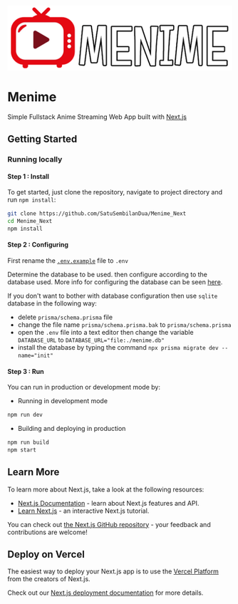 ![menime logo](public/imgs/icons.webp)

# Menime

Simple Fullstack Anime Streaming Web App built with [Next.js](https://nextjs.org/)

## Getting Started

### Running locally

#### Step 1 : Install

To get started, just clone the repository, navigate to project directory and run `npm install`:

```bash
git clone https://github.com/SatuSembilanDua/Menime_Next
cd Menime_Next
npm install
```

#### Step 2 : Configuring

First rename the [`.env.example`](https://github.com/SatuSembilanDua/Menime_Next/blob/master/.env.example) file to `.env`

Determine the database to be used. then configure according to the database used. More info for configuring the database can be seen [here](https://www.prisma.io/docs/orm/overview/introduction/what-is-prisma#the-prisma-schema).

If you don't want to bother with database configuration then use `sqlite` database in the following way:

- delete `prisma/schema.prisma` file
- change the file name `prisma/schema.prisma.bak` to `prisma/schema.prisma`
- open the `.env` file into a text editor then change the variable `DATABASE_URL` to `DATABASE_URL="file:./menime.db"`
- install the database by typing the command `npx prisma migrate dev --name="init"`

#### Step 3 : Run

You can run in production or development mode by:

- Running in development mode

```bash
npm run dev
```

- Building and deploying in production

```bash
npm run build
npm start
```

## Learn More

To learn more about Next.js, take a look at the following resources:

- [Next.js Documentation](https://nextjs.org/docs) - learn about Next.js features and API.
- [Learn Next.js](https://nextjs.org/learn) - an interactive Next.js tutorial.

You can check out [the Next.js GitHub repository](https://github.com/vercel/next.js/) - your feedback and contributions are welcome!

## Deploy on Vercel

The easiest way to deploy your Next.js app is to use the [Vercel Platform](https://vercel.com/new?utm_medium=default-template&filter=next.js&utm_source=create-next-app&utm_campaign=create-next-app-readme) from the creators of Next.js.

Check out our [Next.js deployment documentation](https://nextjs.org/docs/deployment) for more details.

